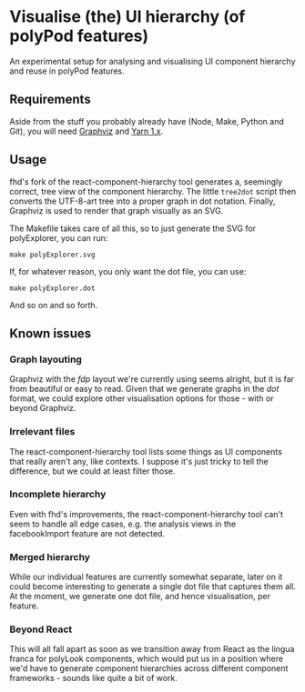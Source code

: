 # Visualise (the) UI hierarchy (of polyPod features)

An experimental setup for analysing and visualising UI component hierarchy and
reuse in polyPod features.

## Requirements

Aside from the stuff you probably already have (Node, Make, Python and Git), you
will need [Graphviz](https://graphviz.org) and [Yarn
1.x](https://classic.yarnpkg.com/).

## Usage

fhd's fork of the react-component-hierarchy tool generates a, seemingly correct,
tree view of the component hierarchy. The little `tree2dot` script then converts
the UTF-8-art tree into a proper graph in dot notation. Finally, Graphviz is
used to render that graph visually as an SVG.

The Makefile takes care of all this, so to just generate the SVG for
polyExplorer, you can run:

    make polyExplorer.svg

If, for whatever reason, you only want the dot file, you can use:

    make polyExplorer.dot

And so on and so forth.

## Known issues

### Graph layouting

Graphviz with the _fdp_ layout we're currently using seems alright, but it is
far from beautiful or easy to read. Given that we generate graphs in the _dot_
format, we could explore other visualisation options for those - with or beyond
Graphviz.

### Irrelevant files

The react-component-hierarchy tool lists some things as UI components that
really aren't any, like contexts. I suppose it's just tricky to tell the
difference, but we could at least filter those.

### Incomplete hierarchy

Even with fhd's improvements, the react-component-hierarchy tool can't seem to
handle all edge cases, e.g. the analysis views in the facebookImport feature are
not detected.

### Merged hierarchy

While our individual features are currently somewhat separate, later on it could
become interesting to generate a single dot file that captures them all. At the
moment, we generate one dot file, and hence visualisation, per feature.

### Beyond React

This will all fall apart as soon as we transition away from React as the lingua
franca for polyLook components, which would put us in a position where we'd have
to generate component hierarchies across different component frameworks - sounds
like quite a bit of work.
